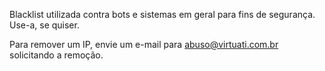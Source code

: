 Blacklist utilizada contra bots e sistemas em geral para fins de segurança.
Use-a, se quiser.

Para remover um IP, envie um e-mail para abuso@virtuati.com.br solicitando a remoção.